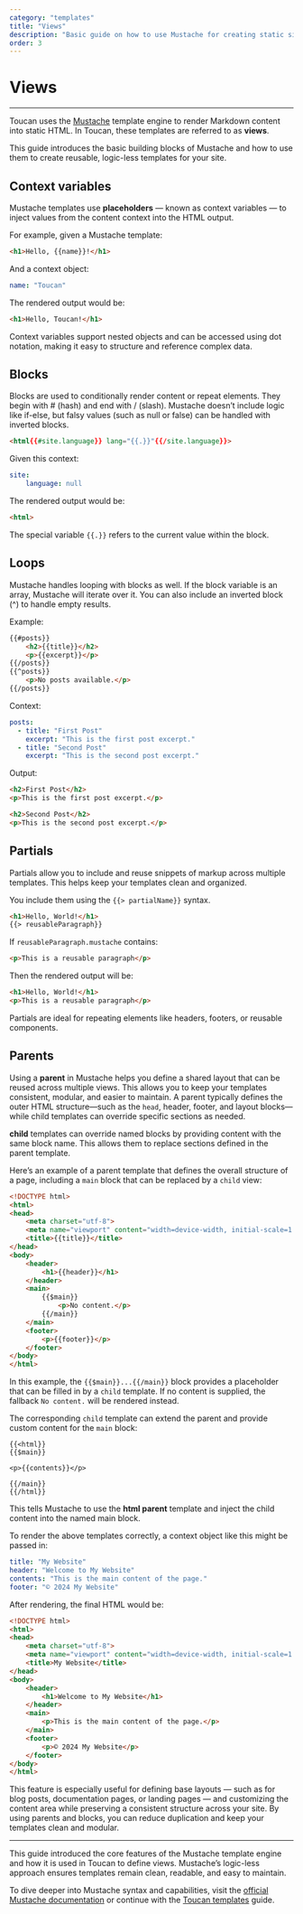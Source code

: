 ```yaml
---
category: "templates"
title: "Views"
description: "Basic guide on how to use Mustache for creating static site templates for Toucan."
order: 3
---
```


# Views
---

Toucan uses the [Mustache](https://mustache.github.io/mustache.5.html) template engine to render Markdown content into static HTML. In Toucan, these templates are referred to as **views**.

This guide introduces the basic building blocks of Mustache and how to use them to create reusable, logic-less templates for your site.

## Context variables

Mustache templates use **placeholders** — known as context variables — to inject values from the content context into the HTML output.

For example, given a Mustache template:

```html
<h1>Hello, {{name}}!</h1>
```

And a context object:

```yaml
name: "Toucan"
```

The rendered output would be:

```html
<h1>Hello, Toucan!</h1>
```

Context variables support nested objects and can be accessed using dot notation, making it easy to structure and reference complex data.

## Blocks

Blocks are used to conditionally render content or repeat elements. They begin with # (hash) and end with / (slash). Mustache doesn’t include logic like if-else, but falsy values (such as null or false) can be handled with inverted blocks.

```html
<html{{#site.language}} lang="{{.}}"{{/site.language}}>
```

Given this context:

```yaml
site:
    language: null
```

The rendered output would be:

```html
<html>
```

The special variable `{{.}}` refers to the current value within the block.

## Loops

Mustache handles looping with blocks as well. If the block variable is an array, Mustache will iterate over it. You can also include an inverted block (^) to handle empty results.

Example:

```html
{{#posts}}
    <h2>{{title}}</h2>
    <p>{{excerpt}}</p>
{{/posts}}
{{^posts}}
    <p>No posts available.</p>
{{/posts}}
```

Context:

```yaml
posts:
  - title: "First Post"
    excerpt: "This is the first post excerpt."
  - title: "Second Post"
    excerpt: "This is the second post excerpt."
```

Output:

```html
<h2>First Post</h2>
<p>This is the first post excerpt.</p>

<h2>Second Post</h2>
<p>This is the second post excerpt.</p>
```

## Partials

Partials allow you to include and reuse snippets of markup across multiple templates. This helps keep your templates clean and organized.

You include them using the `{{> partialName}}` syntax.

```html
<h1>Hello, World!</h1>
{{> reusableParagraph}}
```

If `reusableParagraph.mustache` contains:

```html
<p>This is a reusable paragraph</p>
```

Then the rendered output will be:

```html
<h1>Hello, World!</h1>
<p>This is a reusable paragraph</p>
```

Partials are ideal for repeating elements like headers, footers, or reusable components.

## Parents

Using a **parent** in Mustache helps you define a shared layout that can be reused across multiple views. This allows you to keep your templates consistent, modular, and easier to maintain. A parent typically defines the outer HTML structure—such as the `head`, header, footer, and layout blocks—while child templates can override specific sections as needed.

**child** templates can override named blocks by providing content with the same block name. This allows them to replace sections defined in the parent template.

Here’s an example of a parent template that defines the overall structure of a page, including a `main` block that can be replaced by a `child` view:

```html
<!DOCTYPE html>
<html>
<head>
    <meta charset="utf-8">
    <meta name="viewport" content="width=device-width, initial-scale=1.0">
    <title>{{title}}</title>
</head>
<body>
    <header>
        <h1>{{header}}</h1>
    </header>
    <main>
        {{$main}}
            <p>No content.</p>
        {{/main}}
    </main>
    <footer>
        <p>{{footer}}</p>
    </footer>
</body>
</html>
```

In this example, the `{{$main}}...{{/main}}` block provides a placeholder that can be filled in by a `child` template. If no content is supplied, the fallback `No content.` will be rendered instead.

The corresponding `child` template can extend the parent and provide custom content for the `main` block:

```
{{<html}}
{{$main}}

<p>{{contents}}</p>

{{/main}}
{{/html}}
```

This tells Mustache to use the **html parent** template and inject the child content into the named main block.

To render the above templates correctly, a context object like this might be passed in:

```yaml
title: "My Website"
header: "Welcome to My Website"
contents: "This is the main content of the page."
footer: "© 2024 My Website"
```

After rendering, the final HTML would be:

```html
<!DOCTYPE html>
<html>
<head>
    <meta charset="utf-8">
    <meta name="viewport" content="width=device-width, initial-scale=1.0">
    <title>My Website</title>
</head>
<body>
    <header>
        <h1>Welcome to My Website</h1>
    </header>
    <main>
        <p>This is the main content of the page.</p>
    </main>
    <footer>
        <p>© 2024 My Website</p>
    </footer>
</body>
</html>
```

This feature is especially useful for defining base layouts — such as for blog posts, documentation pages, or landing pages — and customizing the content area while preserving a consistent structure across your site. By using parents and blocks, you can reduce duplication and keep your templates clean and modular.

---

This guide introduced the core features of the Mustache template engine and how it is used in Toucan to define views. Mustache’s logic-less approach ensures templates remain clean, readable, and easy to maintain.

To dive deeper into Mustache syntax and capabilities, visit the [official Mustache documentation](https://mustache.github.io/mustache.5.html) or continue with the [Toucan templates](/docs/templates/toucan-templates/) guide.